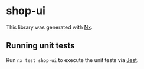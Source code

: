 # shop-ui

This library was generated with [Nx](https://nx.dev).

## Running unit tests

Run `nx test shop-ui` to execute the unit tests via [Jest](https://jestjs.io).
